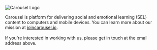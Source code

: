 ![Carousel Logo](https://softr-prod.imgix.net/applications/24359483-a2ba-4d5d-a79f-9cee11715687/assets/2e4bd054-9e9b-43bf-ac8d-99431ec60d3f.svg)

Carousel is  platform for delivering social and emotional learning (SEL) content to computers and mobile devices. You can learn more about our mission at [joincarousel.io](https://joincarousel.io).
<br/><br/>
If you're interested in working with us, please get in touch at the email address above.
